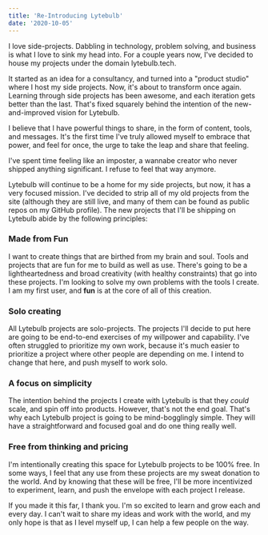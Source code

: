 ```yaml
---
title: 'Re-Introducing Lytebulb'
date: '2020-10-05'
---
```


I love side-projects. Dabbling in technology, problem solving, and business is what I love to sink my head into. For a couple years now, I've decided to house my projects under the domain lytebulb.tech.

It started as an idea for a consultancy, and turned into a "product studio" where I host my side projects. Now, it's about to transform once again. Learning through side projects has been awesome, and each iteration gets better than the last. That's fixed squarely behind the intention of the new-and-improved vision for Lytebulb.

I believe that I have powerful things to share, in the form of content, tools, and messages. It's the first time I've truly allowed myself to embrace that power, and feel for once, the urge to take the leap and share that feeling.

I've spent time feeling like an imposter, a wannabe creator who never shipped anything significant. I refuse to feel that way anymore.

Lytebulb will continue to be a home for my side projects, but now, it has a very focused mission. I've decided to strip all of my old projects from the site (although they are still live, and many of them can be found as public repos on my GitHub profile). The new projects that I'll be shipping on Lytebulb abide by the following principles:

### Made from Fun

I want to create things that are birthed from my brain and soul. Tools and projects that are fun for me to build as well as use. There's going to be a lightheartedness and broad creativity (with healthy constraints) that go into these projects. I'm looking to solve my own problems with the tools I create. I am my first user, and **fun** is at the core of all of this creation.

### Solo creating

All Lytebulb projects are solo-projects. The projects I'll decide to put here are going to be end-to-end exercises of my willpower and capability. I've often struggled to prioritize my own work, because it's much easier to prioritize a project where other people are depending on me. I intend to change that here, and push myself to work solo.

### A focus on simplicity

The intention behind the projects I create with Lytebulb is that they _could_ scale, and spin off into products. However, that's not the end goal. That's why each Lytebulb project is going to be mind-bogglingly simple. They will have a straightforward and focused goal and do one thing really well.

### Free from thinking and pricing

I'm intentionally creating this space for Lytebulb projects to be 100% free. In some ways, I feel that any use from these projects are my sweat donation to the world. And by knowing that these will be free, I'll be more incentivized to experiment, learn, and push the envelope with each project I release.

If you made it this far, I thank you. I'm so excited to learn and grow each and every day. I can't wait to share my ideas and work with the world, and my only hope is that as I level myself up, I can help a few people on the way.

